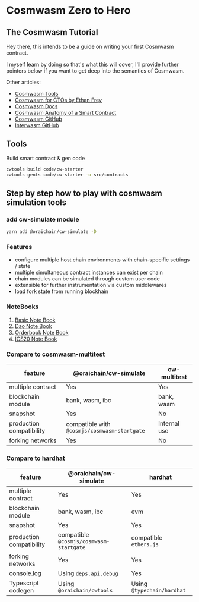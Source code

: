 # Cosmwasm Zero to Hero

## The Cosmwasm Tutorial

Hey there, this intends to be a guide on writing your first Cosmwasm contract.

I myself learn by doing so that's what this will cover, I'll provide further pointers below if you want to get deep into the semantics of Cosmwasm.

Other articles:

- [Cosmwasm Tools](https://github.com/oraichain/cosmwasm-tools)
- [Cosmwasm for CTOs by Ethan Frey](https://medium.com/cosmwasm/cosmwasm-for-ctos-f1ffa19cccb8)
- [Cosmwasm Docs](https://docs.cosmwasm.com/docs/1.0/)
- [Cosmwasm Anatomy of a Smart Contract](https://docs.cosmwasm.com/dev-academy/develop-smart-contract/intro)
- [Cosmwasm GitHub](https://github.com/CosmWasm)
- [Interwasm GitHub](https://github.com/InterWasm)

## Tools

Build smart contract & gen code

```bash
cwtools build code/cw-starter
cwtools gents code/cw-starter -o src/contracts
```

## Step by step how to play with cosmwasm simulation tools

### add cw-simulate module

```bash
yarn add @oraichain/cw-simulate -D
```

### Features

- configure multiple host chain environments with chain-specific settings / state
- multiple simultaneous contract instances can exist per chain
- chain modules can be simulated through custom user code
- extensible for further instrumentation via custom middlewares
- load fork state from running blockhain

### NoteBooks

1. [Basic Note Book](./public/nb/basic.ipynb)
1. [Dao Note Book](./public/nb/dao.ipynb)
1. [Orderbook Note Book](./public/nb/orderbook.ipynb)
1. [ICS20 Note Book](./public/nb/ibc-ics20.ipynb)

### Compare to cosmwasm-multitest

| feature                  | @oraichain/cw-simulate                       | cw-multitest |
| ------------------------ | -------------------------------------------- | ------------ |
| multiple contract        | Yes                                          | Yes          |
| blockchain module        | bank, wasm, ibc                              | bank, wasm   |
| snapshot                 | Yes                                          | No           |
| production compatibility | compatible with `@cosmjs/cosmwasm-startgate` | Internal use |
| forking networks         | Yes                                          | No           |

### Compare to hardhat

| feature                  | @oraichain/cw-simulate                  | hardhat                    |
| ------------------------ | --------------------------------------- | -------------------------- |
| multiple contract        | Yes                                     | Yes                        |
| blockchain module        | bank, wasm, ibc                         | evm                        |
| snapshot                 | Yes                                     | Yes                        |
| production compatibility | compatible `@cosmjs/cosmwasm-startgate` | compatible `ethers.js`     |
| forking networks         | Yes                                     | Yes                        |
| console.log              | Using `deps.api.debug`                  | Yes                        |
| Typescript codegen       | Using `@oraichain/cwtools`              | Using `@typechain/hardhat` |
